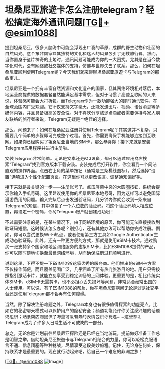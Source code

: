 # 坦桑尼亚旅遊卡怎么注册telegram？轻松搞定海外通讯问题[[TG💪+ @esim1088](https://t.me/s/esim1088)]

提到坦桑尼亚，很多人脑海中可能会浮现出广袤的草原、成群的野生动物和壮丽的自然风光。这个东非国家以其独特的文化和迷人的风景吸引了无数旅行者。然而，当你置身于这片神奇的土地时，通讯问题可能成为你的一大困扰。尤其是在当今数字化时代，没有网络或社交媒体的支持，仿佛与世界失去了联系。那么，如何在坦桑尼亚顺利使用Telegram呢？今天我们就来聊聊坦桑尼亚旅遊卡与Telegram的那些事儿。

坦桑尼亚是一个拥有丰富自然资源和文化遗产的国家，但其网络环境相对落后，本地运营商提供的数据套餐虽然能满足基本需求，但对于习惯了高速互联网的人来说，体验感可能会大打折扣。而Telegram作为一款功能强大的即时通讯软件，在全球范围内广受欢迎。它不仅支持文字聊天，还能发送图片、视频、语音消息等多媒体内容，并且具备极高的安全性。对于喜欢分享旅途点滴或者需要保持与家人朋友联络的旅行者来说，Telegram无疑是个绝佳的选择。

那么，问题来了：如何在坦桑尼亚注册并使用Telegram呢？其实这并不复杂，只需要几个简单的步骤即可完成整个过程。首先，你需要确保手机能够连接到互联网。如果你已经购买了坦桑尼亚当地的SIM卡，那么恭喜你！接下来就是安装Telegram应用程序并进行注册啦。

安装Telegram非常简单。无论是安卓还是iOS设备，都可以通过应用商店搜索“Telegram”找到官方版本下载安装。安装完成后打开软件，你会看到一个简洁直观的操作界面。点击右上角的菜单按钮（通常是三条横线图标），然后选择“设置”选项进入个性化配置页面。在这里你可以更改语言、调整通知偏好等。

接下来就是最关键的一步——注册账号了。点击屏幕中央的大圆圈按钮，系统会提示你输入手机号码。这里建议使用你的坦桑尼亚本地号码，因为这样可以避免国际漫游费用的问题。输入完毕后点击发送验证码，几分钟内你就会收到一条来自Telegram的短信，其中包含了一个六位数的验证码。将这个验证码填入相应位置，再设定一个密码，你的Telegram账户就创建成功啦！

不过需要注意的是，在某些情况下，由于网络环境的原因，你可能无法直接接收到验证码短信。这时候该怎么办呢？别担心，还有其他办法可以帮助你完成注册。例如，你可以尝试更换Wi-Fi热点，或者使用第三方工具如Google Authenticator生成动态验证码。此外，还有一种更方便的方式，那就是使用eSIM卡技术。通过购买一张支持多个国家和地区网络服务的虚拟SIM卡，比如ESIM1088提供的产品，你可以随时随地切换至最佳网络环境，从而确保注册过程顺利进行。

说到这里，不得不提一下ESIM1088这家优秀的服务商。他们推出的eSIM卡方案不仅操作简便，而且覆盖范围广泛，几乎涵盖了所有热门旅游目的地。用户只需按照指引激活卡片，就能立刻享受到稳定流畅的上网体验。更重要的是，相比传统实体SIM卡，eSIM卡无需剪卡，也不必担心丢失损坏等问题，非常适合经常出国的人士使用。可以说，有了ESIM1088的帮助，你在坦桑尼亚期间无论是浏览社交平台还是使用Telegram都不会再有任何障碍。

当然，除了解决注册难题之外，Telegram本身也有很多值得探索的功能亮点。比如它的秘密聊天模式可以保护用户的隐私安全；频道功能允许你关注感兴趣的话题或组织；贴纸商店则提供了海量可爱有趣的表情包供你挑选……这些都让Telegram成为了许多人日常生活不可或缺的一部分。

总之，无论你是计划前往坦桑尼亚探险还是已经在当地游玩，提前做好准备工作总是明智之举。借助坦桑尼亚旅遊卡与Telegram相结合的力量，你可以轻松克服语言不通、信息闭塞等种种挑战，尽情享受这段美妙旅程。记住，无论身在何处，保持联系才是最重要的。现在就行动起来吧，给自己一个难忘的非洲之旅！

[[TG💪+ @esim1088](https://t.me/s/esim1088) ![Image](https://i.postimg.cc/4NQfJmqS/Snipaste-2025-05-13-00-14-12.png)]